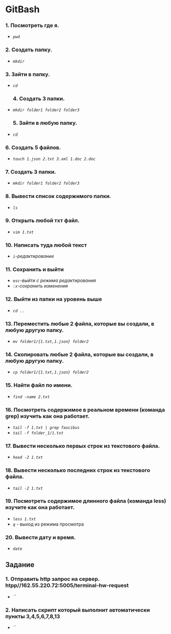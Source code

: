 # GitBash
 ### __1. Посмотреть где я.__ 
 - *`pwd`*   
 ### __2. Создать папку.__ 
 - *`mkdir`*
  ### __3. Зайти в папку.__ 
 - *`cd`*
   ### __4. Создать 3 папки.__ 
 - *`mkdir folder1 folder2 folder3`*
   ### __5. Зайти в любую папку.__ 
 - *`cd`*
  ### __6. Создать 5 файлов.__ 
 - *`touch 1.json 2.txt 3.xml 1.doc 2.doc`*
 ### __7. Создать 3 папки.__ 
  - *`mkdir folder1 folder2 folder3`*
 ### __8. Вывести список содержимого папки.__ 
 - *`ls`*
  ### __9. Открыть любой тхт файл.__ 
 - *`vim 1.txt`*
 ### __10. Написать туда любой текст__ 
 - *`i`-редактирование*
  ### __11. Сохранить и выйти__ 
 - *`esc`-выйти с режима редактирования*
  - *`:x`-сохранить изменения*
 ### __12. Выйти из папки на уровень выше__ 
 - *`cd ..`*
 ### __13. Переместить любые 2 файла, которые вы создали, в любую другую папку.__ 
 - *`mv folder1/{1.txt,1.json} folder2`*
 ### __14. Скопировать любые 2 файла, которые вы создали, в любую другую папку.__ 
 - *`cp folder1/{1.txt,1.json} folder2`*
 ### __15. Найти файл по имени.__ 
 - *`find -name 2.txt`*
 ### __16. Посмотреть содержимое в реальном времени (команда grep) изучить как она работает.__ 
  - *`tail -f 1.txt | grep faucibus`*
   - *`tail -f folder_1/1.txt`* 
### __17. Вывести несколько первых строк из текстового файла.__ 
   - *`head -2 1.txt`*
### __18. Вывести несколько последних строк из текстового файла.__ 
 - *`tail -2 1.txt`* 
### __19. Посмотреть содержимое длинного файла (команда less) изучите как она работает.__ 
 - *`less 1.txt`* 
 - *`q`* - выход из режима просмотра 
 
### __20. Вывести дату и время.__ 
 - *`date`*

## Задание
### __1. Отправить http запрос на сервер. htpp//162.55.220.72:5005/terminal-hw-request__
 - *``*
### __2. Написать скрипт который выполнит автоматически пункты 3,4,5,6,7,8,13__
 - *``*



